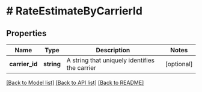 # # RateEstimateByCarrierId

## Properties

Name | Type | Description | Notes
------------ | ------------- | ------------- | -------------
**carrier_id** | **string** | A string that uniquely identifies the carrier | [optional] 

[[Back to Model list]](../../README.md#documentation-for-models) [[Back to API list]](../../README.md#documentation-for-api-endpoints) [[Back to README]](../../README.md)


